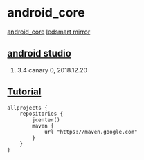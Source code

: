 # android_core

[android_core](https://github.com/rosjava/rosjava_core)
[ledsmart mirror](http://192.168.3.250:3000/ROS1/rosjava_core)

## [android studio](https://developer.android.com/studio/archive)
1. 3.4 canary 0, 2018.12.20

## [Tutorial](http://wiki.ros.org/android/Tutorials/kinetic)
```
allprojects {
    repositories {
        jcenter()
        maven {
            url "https://maven.google.com"
        }
    }
}


